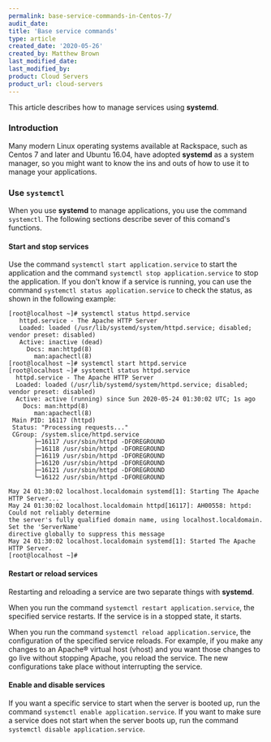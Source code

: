 ```yaml
---
permalink: base-service-commands-in-Centos-7/
audit_date:
title: 'Base service commands'
type: article
created_date: '2020-05-26'
created_by: Matthew Brown
last_modified_date:
last_modified_by:
product: Cloud Servers
product_url: cloud-servers
---
```


This article describes how to manage services using **systemd**.

### Introduction

Many modern Linux operating systems available at Rackspace, such as Centos 7 and later and Ubuntu 16.04,
have adopted **systemd** as a system manager, so you might want to know the ins and outs of how to use it
to manage your applications.

### Use `systemctl`

When you use **systemd** to manage applications, you use the command `systemctl`. The following sections
describe sever of this comand's functions.

#### Start and stop services

Use the command `systemctl start application.service` to start the application and the command `systemctl stop application.service` to stop the application. If you don't know if a service is running, you can use the
command `systemctl status application.service` to check the status, as shown in the following example:

    [root@localhost ~]# systemctl status httpd.service
       httpd.service - The Apache HTTP Server
       Loaded: loaded (/usr/lib/systemd/system/httpd.service; disabled; vendor preset: disabled)
       Active: inactive (dead)
         Docs: man:httpd(8)
           man:apachectl(8)
    [root@localhost ~]# systemctl start httpd.service
    [root@localhost ~]# systemctl status httpd.service
      httpd.service - The Apache HTTP Server
      Loaded: loaded (/usr/lib/systemd/system/httpd.service; disabled; vendor preset: disabled)
      Active: active (running) since Sun 2020-05-24 01:30:02 UTC; 1s ago
        Docs: man:httpd(8)
           man:apachectl(8)
     Main PID: 16117 (httpd)
     Status: "Processing requests..."
     CGroup: /system.slice/httpd.service
           ├─16117 /usr/sbin/httpd -DFOREGROUND
           ├─16118 /usr/sbin/httpd -DFOREGROUND
           ├─16119 /usr/sbin/httpd -DFOREGROUND
           ├─16120 /usr/sbin/httpd -DFOREGROUND
           ├─16121 /usr/sbin/httpd -DFOREGROUND
           └─16122 /usr/sbin/httpd -DFOREGROUND

    May 24 01:30:02 localhost.localdomain systemd[1]: Starting The Apache HTTP Server...
    May 24 01:30:02 localhost.localdomain httpd[16117]: AH00558: httpd: Could not reliably determine
    the server's fully qualified domain name, using localhost.localdomain. Set the 'ServerName' 
    directive globally to suppress this message
    May 24 01:30:02 localhost.localdomain systemd[1]: Started The Apache HTTP Server.
    [root@localhost ~]#

#### Restart or reload services

Restarting and reloading a service are two separate things with **systemd**. 

When you run the command `systemctl restart application.service`, the specified service restarts. If the
service is in a stopped state, it starts. 

When you run the command `systemctl reload application.service`, the configuration of the specified service
reloads. For example, if you make any changes to an Apache&reg; virtual host (vhost) and you want those
changes to go live without stopping Apache, you reload the service. The new configurations take place without
interrupting the service.

#### Enable and disable services

If you want a specific service to start when the server is booted up, run the command
`systemctl enable application.service`. If you want to make sure a service does not start when the server
boots up, run the command `systemctl disable application.service`.
